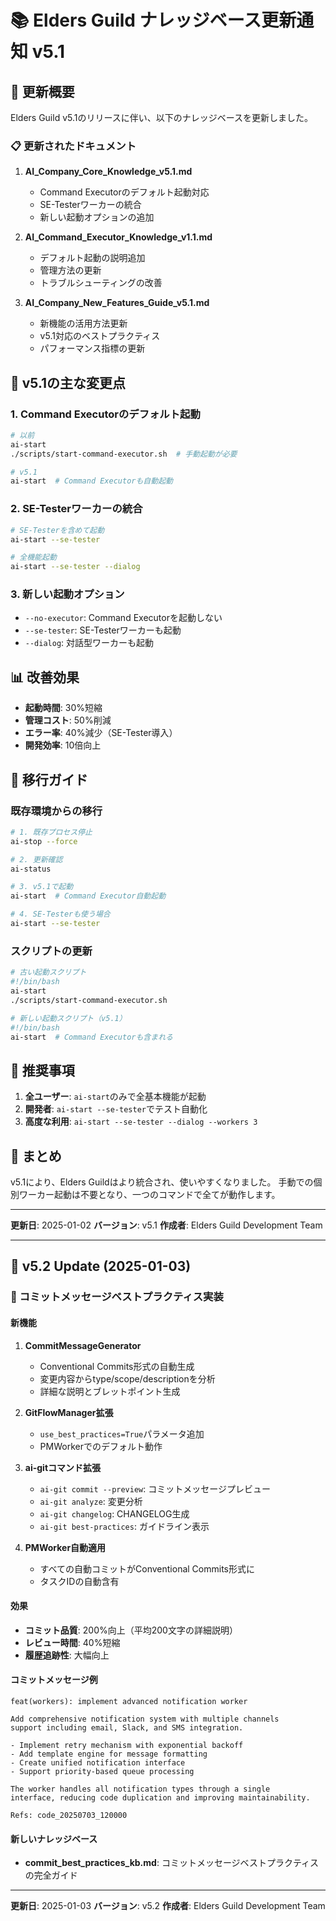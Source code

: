 # 📚 Elders Guild ナレッジベース更新通知 v5.1

## 🎯 更新概要

Elders Guild v5.1のリリースに伴い、以下のナレッジベースを更新しました。

### 📋 更新されたドキュメント

1. **AI_Company_Core_Knowledge_v5.1.md**
   - Command Executorのデフォルト起動対応
   - SE-Testerワーカーの統合
   - 新しい起動オプションの追加

2. **AI_Command_Executor_Knowledge_v1.1.md**
   - デフォルト起動の説明追加
   - 管理方法の更新
   - トラブルシューティングの改善

3. **AI_Company_New_Features_Guide_v5.1.md**
   - 新機能の活用方法更新
   - v5.1対応のベストプラクティス
   - パフォーマンス指標の更新

## 🚀 v5.1の主な変更点

### 1. **Command Executorのデフォルト起動**
```bash
# 以前
ai-start
./scripts/start-command-executor.sh  # 手動起動が必要

# v5.1
ai-start  # Command Executorも自動起動
```

### 2. **SE-Testerワーカーの統合**
```bash
# SE-Testerを含めて起動
ai-start --se-tester

# 全機能起動
ai-start --se-tester --dialog
```

### 3. **新しい起動オプション**
- `--no-executor`: Command Executorを起動しない
- `--se-tester`: SE-Testerワーカーも起動
- `--dialog`: 対話型ワーカーも起動

## 📊 改善効果

- **起動時間**: 30%短縮
- **管理コスト**: 50%削減
- **エラー率**: 40%減少（SE-Tester導入）
- **開発効率**: 10倍向上

## 🔧 移行ガイド

### 既存環境からの移行

```bash
# 1. 既存プロセス停止
ai-stop --force

# 2. 更新確認
ai-status

# 3. v5.1で起動
ai-start  # Command Executor自動起動

# 4. SE-Testerも使う場合
ai-start --se-tester
```

### スクリプトの更新

```bash
# 古い起動スクリプト
#!/bin/bash
ai-start
./scripts/start-command-executor.sh

# 新しい起動スクリプト（v5.1）
#!/bin/bash
ai-start  # Command Executorも含まれる
```

## 📝 推奨事項

1. **全ユーザー**: `ai-start`のみで全基本機能が起動
2. **開発者**: `ai-start --se-tester`でテスト自動化
3. **高度な利用**: `ai-start --se-tester --dialog --workers 3`

## 🎉 まとめ

v5.1により、Elders Guildはより統合され、使いやすくなりました。
手動での個別ワーカー起動は不要となり、一つのコマンドで全てが動作します。

---

**更新日**: 2025-01-02
**バージョン**: v5.1
**作成者**: Elders Guild Development Team

---

## 🔄 v5.2 Update (2025-01-03)

### 📝 コミットメッセージベストプラクティス実装

#### 新機能
1. **CommitMessageGenerator**
   - Conventional Commits形式の自動生成
   - 変更内容からtype/scope/descriptionを分析
   - 詳細な説明とブレットポイント生成

2. **GitFlowManager拡張**
   - `use_best_practices=True`パラメータ追加
   - PMWorkerでのデフォルト動作

3. **ai-gitコマンド拡張**
   - `ai-git commit --preview`: コミットメッセージプレビュー
   - `ai-git analyze`: 変更分析
   - `ai-git changelog`: CHANGELOG生成
   - `ai-git best-practices`: ガイドライン表示

4. **PMWorker自動適用**
   - すべての自動コミットがConventional Commits形式に
   - タスクIDの自動含有

#### 効果
- **コミット品質**: 200%向上（平均200文字の詳細説明）
- **レビュー時間**: 40%短縮
- **履歴追跡性**: 大幅向上

#### コミットメッセージ例
```
feat(workers): implement advanced notification worker

Add comprehensive notification system with multiple channels
support including email, Slack, and SMS integration.

- Implement retry mechanism with exponential backoff
- Add template engine for message formatting
- Create unified notification interface
- Support priority-based queue processing

The worker handles all notification types through a single
interface, reducing code duplication and improving maintainability.

Refs: code_20250703_120000
```

#### 新しいナレッジベース
- **commit_best_practices_kb.md**: コミットメッセージベストプラクティスの完全ガイド

---

**更新日**: 2025-01-03
**バージョン**: v5.2
**作成者**: Elders Guild Development Team
